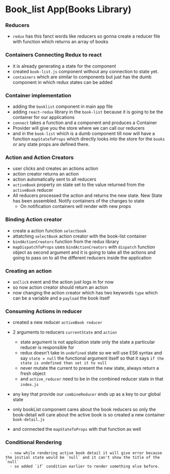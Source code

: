 # Book_list App(Books Library)
### Reducers
   - `redux` has this fanct words like reducers so gonna create a reducer file with function which returns an array of books

### Containers Connecting Redux to react
   - it is already generating a state for the component
   - created `book-list.js` component without any connection to state yet.
   - `containers` which are similar to components but just has the dumb component in which redux states can be added
   
### Container implementation
   - adding the `booklist` component in main app file 
   - adding `react-redux` library in the `book-list` because it is going to be the container for our applications
   - `connect` takes a function and a component and produces a Container
   - Provider will give you the store where we can call our reducers
   - and in the `book-list` which is a dumb component till now will have a function `mapStateToProps` which directly looks into the store for the `books` or any state props are defined there.

### Action and Action Creators
   - user clicks and creates an actions action
   - action creator returns an action
   - action automatically sent to all reducers
   - `activeBook` property on state set to the value returned from the `activeBook` reducer
   - All reducers processed the action and returns the new state.
      New State has been assembled.
      Notify containers of the changes to state
      - On notification containers will render with new props


### Binding Action creator
   - create a action function `selectbook` 
   - attatching `selectBook` action creator with the book-list container
   - `bindActionCreators` function from the redux library 
   - `mapDispatchToProps` uses `bindActionCreators` with `dispatch` function object as second argument and it is going to take all the actions and going to pass on to all the different reducers inside the application

### Creating an action
   - `onClick` event and the action just logs in for now
   - so now action creator should return an action
   - now changing the action creator which has two keywords `type` which can be a variable and a `payload` the book itself

### Consuming Actions in reducer
   - created a new reducer `activeBook reducer` 
   - 2 arguments to reducers `currentState` and `action`
      - state argument is not application state only the state a particular reducer is responsible for
      - redux doesn't take in `undefined` state so we will use ES6 syntax and say `state = null` the functional argument itself so that it says `if the state is undefined then set it to null`
      - never mutate the current to present the new state, always return a fresh object
      - and `active_reducer` need to be in the combined reducer state in that `index.js` 
   - any key that provide our `combineReducer` ends up as a key to our global state

   - only bookList component cares about the book reducers so only the book-detail will care about the active book is so created a new container `book-detail.js`
   - and connected the `mapStateToProps` with that function as well

### Conditional Rendering
      - now while rendering active book detail it will give error because the initial state would be `null` and it can't show the title of the `null`
      - so added `if` condition earlier to render something else before.
